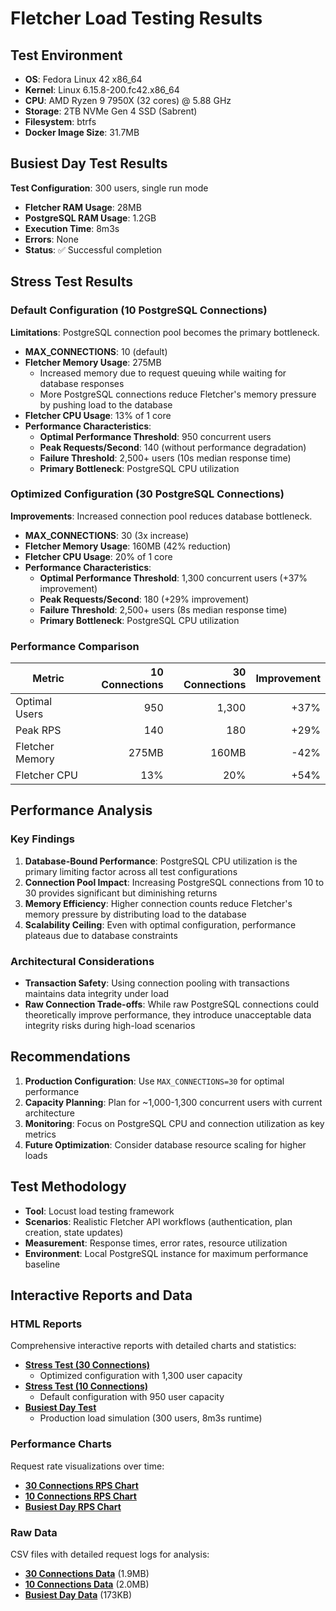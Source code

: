 # Fletcher Load Testing Results

## Test Environment

- **OS**: Fedora Linux 42 x86_64
- **Kernel**: Linux 6.15.8-200.fc42.x86_64
- **CPU**: AMD Ryzen 9 7950X (32 cores) @ 5.88 GHz
- **Storage**: 2TB NVMe Gen 4 SSD (Sabrent)
- **Filesystem**: btrfs
- **Docker Image Size**: 31.7MB

## Busiest Day Test Results

**Test Configuration**: 300 users, single run mode

- **Fletcher RAM Usage**: 28MB
- **PostgreSQL RAM Usage**: 1.2GB
- **Execution Time**: 8m3s
- **Errors**: None
- **Status**: ✅ Successful completion

## Stress Test Results

### Default Configuration (10 PostgreSQL Connections)

**Limitations**: PostgreSQL connection pool becomes the primary bottleneck.

- **MAX_CONNECTIONS**: 10 (default)
- **Fletcher Memory Usage**: 275MB
  - Increased memory due to request queuing while waiting for database responses
  - More PostgreSQL connections reduce Fletcher's memory pressure by pushing
    load to the database
- **Fletcher CPU Usage**: 13% of 1 core
- **Performance Characteristics**:
  - **Optimal Performance Threshold**: 950 concurrent users
  - **Peak Requests/Second**: 140 (without performance degradation)
  - **Failure Threshold**: 2,500+ users (10s median response time)
  - **Primary Bottleneck**: PostgreSQL CPU utilization

### Optimized Configuration (30 PostgreSQL Connections)

**Improvements**: Increased connection pool reduces database bottleneck.

- **MAX_CONNECTIONS**: 30 (3x increase)
- **Fletcher Memory Usage**: 160MB (42% reduction)
- **Fletcher CPU Usage**: 20% of 1 core
- **Performance Characteristics**:
  - **Optimal Performance Threshold**: 1,300 concurrent users (+37% improvement)
  - **Peak Requests/Second**: 180 (+29% improvement)
  - **Failure Threshold**: 2,500+ users (8s median response time)
  - **Primary Bottleneck**: PostgreSQL CPU utilization

### Performance Comparison

| Metric                   | 10 Connections | 30 Connections | Improvement |
|--------------------------|---------------:|---------------:|------------:|
| Optimal Users            | 950            | 1,300          | +37%        |
| Peak RPS                 | 140            | 180            | +29%        |
| Fletcher Memory          | 275MB          | 160MB          | -42%        |
| Fletcher CPU             | 13%            | 20%            | +54%        |

## Performance Analysis

### Key Findings

1. **Database-Bound Performance**: PostgreSQL CPU utilization is the primary
   limiting factor across all test configurations
2. **Connection Pool Impact**: Increasing PostgreSQL connections from 10 to 30
   provides significant but diminishing returns
3. **Memory Efficiency**: Higher connection counts reduce Fletcher's memory
   pressure by distributing load to the database
4. **Scalability Ceiling**: Even with optimal configuration, performance
   plateaus due to database constraints

### Architectural Considerations

- **Transaction Safety**: Using connection pooling with transactions maintains
  data integrity under load
- **Raw Connection Trade-offs**: While raw PostgreSQL connections could
  theoretically improve performance, they introduce unacceptable data integrity
  risks during high-load scenarios

## Recommendations

1. **Production Configuration**: Use `MAX_CONNECTIONS=30` for optimal performance
2. **Capacity Planning**: Plan for ~1,000-1,300 concurrent users with current architecture
3. **Monitoring**: Focus on PostgreSQL CPU and connection utilization as key metrics
4. **Future Optimization**: Consider database resource scaling for higher loads

## Test Methodology

- **Tool**: Locust load testing framework
- **Scenarios**: Realistic Fletcher API workflows (authentication, plan creation,
  state updates)
- **Measurement**: Response times, error rates, resource utilization
- **Environment**: Local PostgreSQL instance for maximum performance baseline

## Interactive Reports and Data

### HTML Reports

Comprehensive interactive reports with detailed charts and statistics:

- **[Stress Test (30 Connections)](stress_30_connections/stress_test_30_connections.html)**
  - Optimized configuration with 1,300 user capacity
- **[Stress Test (10 Connections)](stress_10_connections/stress_test_10_connections.html)**
  - Default configuration with 950 user capacity
- **[Busiest Day Test](busiest_day/busiest_day_test.html)**
  - Production load simulation (300 users, 8m3s runtime)

### Performance Charts

Request rate visualizations over time:

- **[30 Connections RPS Chart](stress_30_connections/stress_test_30_connections_rps_chart.png)**
- **[10 Connections RPS Chart](stress_10_connections/stress_test_10_connections_rps_chart.png)**
- **[Busiest Day RPS Chart](busiest_day/busiest_day_test_rps_chart.png)**

### Raw Data

CSV files with detailed request logs for analysis:

- **[30 Connections Data](stress_30_connections/stress_test_30_connections_requests.csv)**
  (1.9MB)
- **[10 Connections Data](stress_10_connections/stress_test_10_connections_requests.csv)**
  (2.0MB)
- **[Busiest Day Data](busiest_day/busiest_day_test_requests.csv)**
  (173KB)
